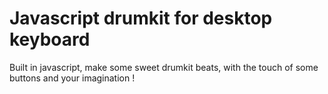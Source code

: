 # Javascript drumkit for desktop keyboard

Built in javascript, 
make some sweet drumkit beats, with the touch of some buttons and your imagination !